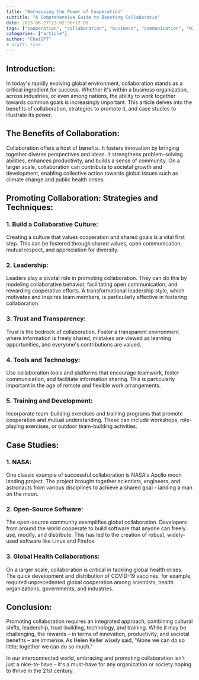```yaml
---
title: "Harnessing the Power of Cooperation"
subtitle: "A Comprehensive Guide to Boosting Collaboratio"
date: 2023-06-27T23:02:56+12:00
tags: ["cooperation", "collaboration", "business", "communication", "NZLC", "english", "chatgpt"]
categories: ["article"]
author: "ChatGPT"
# draft: true
---
```


## Introduction:
In today's rapidly evolving global environment, collaboration stands as a critical ingredient for success. Whether it's within a business organization, across industries, or even among nations, the ability to work together towards common goals is increasingly important. This article delves into the benefits of collaboration, strategies to promote it, and case studies to illustrate its power.

## The Benefits of Collaboration:
Collaboration offers a host of benefits. It fosters innovation by bringing together diverse perspectives and ideas. It strengthens problem-solving abilities, enhances productivity, and builds a sense of community. On a larger scale, collaboration can contribute to societal growth and development, enabling collective action towards global issues such as climate change and public health crises.

## Promoting Collaboration: Strategies and Techniques:
### 1. Build a Collaborative Culture: 
Creating a culture that values cooperation and shared goals is a vital first step. This can be fostered through shared values, open communication, mutual respect, and appreciation for diversity. 

### 2. Leadership:
Leaders play a pivotal role in promoting collaboration. They can do this by modeling collaborative behavior, facilitating open communication, and rewarding cooperative efforts. A transformational leadership style, which motivates and inspires team members, is particularly effective in fostering collaboration.

### 3. Trust and Transparency:
Trust is the bedrock of collaboration. Foster a transparent environment where information is freely shared, mistakes are viewed as learning opportunities, and everyone's contributions are valued. 

### 4. Tools and Technology:
Use collaboration tools and platforms that encourage teamwork, foster communication, and facilitate information sharing. This is particularly important in the age of remote and flexible work arrangements.

### 5. Training and Development:
Incorporate team-building exercises and training programs that promote cooperation and mutual understanding. These can include workshops, role-playing exercises, or outdoor team-building activities.

## Case Studies:

### 1. NASA:
One classic example of successful collaboration is NASA's Apollo moon landing project. The project brought together scientists, engineers, and astronauts from various disciplines to achieve a shared goal - landing a man on the moon.

### 2. Open-Source Software:
The open-source community exemplifies global collaboration. Developers from around the world cooperate to build software that anyone can freely use, modify, and distribute. This has led to the creation of robust, widely-used software like Linux and Firefox.

### 3. Global Health Collaborations:
On a larger scale, collaboration is critical in tackling global health crises. The quick development and distribution of COVID-19 vaccines, for example, required unprecedented global cooperation among scientists, health organizations, governments, and industries.

## Conclusion:
Promoting collaboration requires an integrated approach, combining cultural shifts, leadership, trust-building, technology, and training. While it may be challenging, the rewards – in terms of innovation, productivity, and societal benefits – are immense. As Helen Keller wisely said, "Alone we can do so little; together we can do so much." 

In our interconnected world, embracing and promoting collaboration isn't just a nice-to-have – it's a must-have for any organization or society hoping to thrive in the 21st century.
